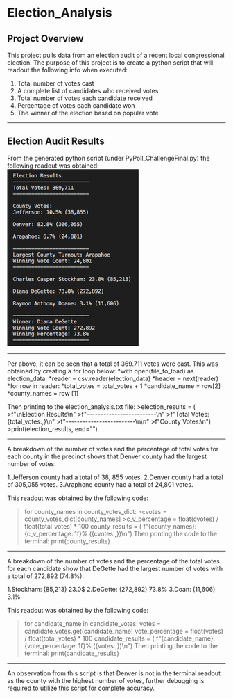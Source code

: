 # Election_Analysis

## Project Overview
This project pulls data from an election audit of a recent local congressional election. The purpose of this project is to create a python script that will readout the following info when executed: 
1. Total number of votes cast
2. A complete list of candidates who received votes
3. Total number of votes each candidate received
4. Percentage of votes each candidate won
5. The winner of the election based on popular vote

---
## Election Audit Results 
From the generated python script (under PyPoll_ChallengeFinal.py) the following readout was obtained: 
![alt text](https://github.com/NassimNatA/Election_Analysis/blob/master/Terminal_Screenshot.png)

---
Per above, it can be seen that a total of 369.711 votes were cast. This was obtained by creating a for loop below: 
*with open(file_to_load) as election_data:
*reader = csv.reader(election_data)
*header = next(reader)
*for row in reader:
        *total_votes = total_votes + 1
        *candidate_name = row[2]
        *county_names = row [1]

Then printing to the election_analysis.txt file: 
    >election_results = (
        >f"\nElection Results\n"
        >f"-------------------------\n"
        >f"Total Votes: {total_votes:,}\n"
        >f"-------------------------\n\n"
        >f"County Votes:\n")
    >print(election_results, end="")
    
---
A breakdown of the number of votes and the percentage of total votes for each county in the precinct shows that Denver county had the largest number of votes: 

1.Jefferson county had a total of 38, 855 votes. 
2.Denver county had a total of 305,055 votes. 
3.Araphone county had a total of 24,801 votes. 

This readout was obtained by the following code: 
>for county_names in county_votes_dict:
        >cvotes = county_votes_dict[county_names]
        >c_v_percentage = float(cvotes) / float(total_votes) * 100
   >county_results = (
            f"{county_names}: {c_v_percentage:.1f}% ({cvotes:,})\n")
Then printing the code to the terminal: 
 >print(county_results)
 
---
A breakdown of the number of votes and the percentage of the total votes for each candidate show that DeGette had the largest number of votes with a total of 272,892 (74.8%): 

1.Stockham: (85,213) 23.0$
2.DeGette: (272,892) 73.8%
3.Doan: (11,606) 3.1%

This readout was obtained by the following code: 
>for candidate_name in candidate_votes:
votes = candidate_votes.get(candidate_name)
vote_percentage = float(votes) / float(total_votes) * 100
candidate_results = (
    f"{candidate_name}: {vote_percentage:.1f}% ({votes:,})\n")
Then printing the code to the terminal: 
print(candidate_results)

---
An observation from this script is that Denver is not in the terminal readout as the county with the highest number of votes, further debugging is required to utilize this script for complete accuracy. 
